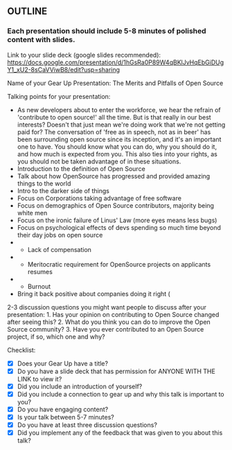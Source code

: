 ## OUTLINE

### Each presentation should include 5-8 minutes of polished content with slides. 
  
  Link to your slide deck (google slides recommended): https://docs.google.com/presentation/d/1hGsRa0P89W4qBKlJvHqEbGiDUgY1_xU2-8sCaVViwB8/edit?usp=sharing
  
  Name of your Gear Up Presentation: The Merits and Pitfalls of Open Source
  
  Talking points for your presentation:
  - As new developers about to enter the workforce, we hear the refrain of 'contribute to open source!' all the time. But is that really in our best interests? Doesn't that just mean we're doing work that we're not getting paid for? The conversation of 'free as in speech, not as in beer' has been surrounding open source since its inception, and it's an important one to have. You should know what you can do, why you should do it, and how much is expected from you. This also ties into your rights, as you should not be taken advantage of in these situations.  
  - Introduction to the definition of Open Source
  - Talk about how OpenSource has progressed and provided amazing things to the world
  - Intro to the darker side of things
  - Focus on Corporations taking advantage of free software
  - Focus on demographics of Open Source contributors, majority being white men
  - Focus on the ironic failure of Linus' Law (more eyes means less bugs)
  - Focus on psychological effects of devs spending so much time beyond their day jobs on open source
  - - Lack of compensation
  - - Meritocratic requirement for OpenSource projects on applicants resumes
  - - Burnout
  - Bring it back positive about companies doing it right (

  
  2-3 discussion questions you might want people to discuss after your presentation:
    1. Has your opinion on contributing to Open Source changed after seeing this?
    2. What do you think you can do to improve the Open Source community?
    3. Have you ever contributed to an Open Source project, if so, which one and why?
    
Checklist: 

- [x] Does your Gear Up have a title?
- [x] Do you have a slide deck that has permission for ANYONE WITH THE LINK to view it?
- [x] Did you include an introduction of yourself?
- [x] Did you include a connection to gear up and why this talk is important to you?
- [x] Do you have engaging content?
- [x] Is your talk between 5-7 minutes?
- [x] Do you have at least three discussion questions?
- [x] Did you implement any of the feedback that was given to you about this talk?
